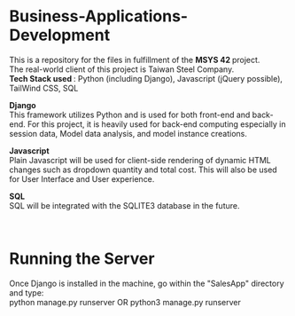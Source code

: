 # Business-Applications-Development
This is a repository for the files in fulfillment of the <b> MSYS 42 </b> project.<br>
The real-world client of this project is Taiwan Steel Company. <br>
<b> Tech Stack used </b>: Python (including Django), Javascript (jQuery possible), TailWind CSS, SQL

<b> Django </b> <br>
This framework utilizes Python and is used for both front-end and back-end. For this project, it is heavily used for back-end computing especially in session data, Model data analysis, and model instance creations. <br>

<b> Javascript </b> <br>
Plain Javascript will be used for client-side rendering of dynamic HTML changes such as dropdown quantity and total cost. This will also be used for User Interface and User experience. <br>

<b> SQL </b> <br>
SQL will be integrated with the SQLITE3 database in the future.

<br>
<h1> Running the Server </h1>
Once Django is installed in the machine, go within the "SalesApp" directory and type: <br>
python manage.py runserver OR python3 manage.py runserver
